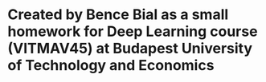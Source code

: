 # Created by Bence Bial as a small homework for Deep Learning course (VITMAV45) at Budapest University of Technology and Economics